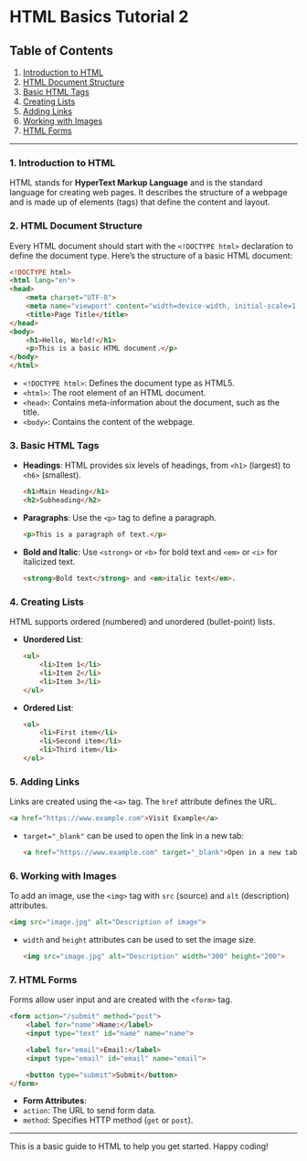 # HTML Basics Tutorial 2

## Table of Contents
1. [Introduction to HTML](#introduction-to-html)
2. [HTML Document Structure](#html-document-structure)
3. [Basic HTML Tags](#basic-html-tags)
4. [Creating Lists](#creating-lists)
5. [Adding Links](#adding-links)
6. [Working with Images](#working-with-images)
7. [HTML Forms](#html-forms)

---

### 1. Introduction to HTML

HTML stands for **HyperText Markup Language** and is the standard language for creating web pages. It describes the structure of a webpage and is made up of elements (tags) that define the content and layout.

### 2. HTML Document Structure

Every HTML document should start with the `<!DOCTYPE html>` declaration to define the document type. Here’s the structure of a basic HTML document:

```html
<!DOCTYPE html>
<html lang="en">
<head>
    <meta charset="UTF-8">
    <meta name="viewport" content="width=device-width, initial-scale=1.0">
    <title>Page Title</title>
</head>
<body>
    <h1>Hello, World!</h1>
    <p>This is a basic HTML document.</p>
</body>
</html>
```

- `<!DOCTYPE html>`: Defines the document type as HTML5.
- `<html>`: The root element of an HTML document.
- `<head>`: Contains meta-information about the document, such as the title.
- `<body>`: Contains the content of the webpage.

### 3. Basic HTML Tags

- **Headings**: HTML provides six levels of headings, from `<h1>` (largest) to `<h6>` (smallest).

  ```html
  <h1>Main Heading</h1>
  <h2>Subheading</h2>
    ```

- **Paragraphs**: Use the `<p>` tag to define a paragraph.

  ```html
  <p>This is a paragraph of text.</p>
    ```

- **Bold and Italic**: Use `<strong>` or `<b>` for bold text and `<em>` or `<i>` for italicized text.

  ```html
  <strong>Bold text</strong> and <em>italic text</em>.
    ```

### 4. Creating Lists

HTML supports ordered (numbered) and unordered (bullet-point) lists.

- **Unordered List**:

  ```html
  <ul>
      <li>Item 1</li>
      <li>Item 2</li>
      <li>Item 3</li>
  </ul>
    ```

- **Ordered List**:

  ```html
  <ol>
      <li>First item</li>
      <li>Second item</li>
      <li>Third item</li>
  </ol>
    ```

### 5. Adding Links

Links are created using the `<a>` tag. The `href` attribute defines the URL.

```html
<a href="https://www.example.com">Visit Example</a>
```

- `target="_blank"` can be used to open the link in a new tab:

  ```html
  <a href="https://www.example.com" target="_blank">Open in a new tab</a>
    ```

### 6. Working with Images

To add an image, use the `<img>` tag with `src` (source) and `alt` (description) attributes.

```html
<img src="image.jpg" alt="Description of image">
```

- `width` and `height` attributes can be used to set the image size.

  ```html
  <img src="image.jpg" alt="Description" width="300" height="200">
    ```

### 7. HTML Forms

Forms allow user input and are created with the `<form>` tag.

```html
<form action="/submit" method="post">
    <label for="name">Name:</label>
    <input type="text" id="name" name="name">

    <label for="email">Email:</label>
    <input type="email" id="email" name="email">

    <button type="submit">Submit</button>
</form>
```

- **Form Attributes**:
- `action`: The URL to send form data.
- `method`: Specifies HTTP method (`get` or `post`).

---

This is a basic guide to HTML to help you get started. Happy coding!


<Figma
  src="https://embed.figma.com/design/0b9ToFq8JtZRFa7ZkzR7tx/Columbia-college?node-id=0-1&embed-host=share"
/>
